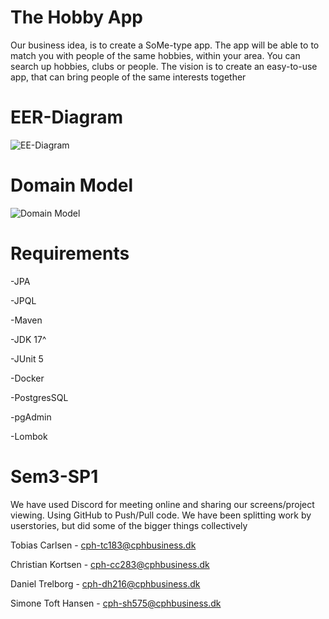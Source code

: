 # The Hobby App
Our business idea, is to create a SoMe-type app. The app will be able to to match you with people of the same hobbies, within your area. 
You can search up hobbies, clubs or people. The vision is to create an easy-to-use app, that can bring people of the same interests together

# EER-Diagram

![EE-Diagram](https://github.com/Toebzy/Sem3-SP1/assets/113095884/f8e4fdc0-604a-4d86-b932-b6a5c252003a)

# Domain Model

![Domain Model](https://github.com/Toebzy/Sem3-SP1/assets/113095884/43decda7-dac1-401a-90c5-9f13f593d534)


# Requirements 
-JPA

-JPQL

-Maven

-JDK 17^

-JUnit 5

-Docker

-PostgresSQL

-pgAdmin

-Lombok

# Sem3-SP1
We have used Discord for meeting online and sharing our screens/project viewing. 
Using GitHub to Push/Pull code. 
We have been splitting work by userstories, but did some of the bigger things collectively 

Tobias Carlsen - cph-tc183@cphbusiness.dk

Christian Kortsen - cph-cc283@cphbusiness.dk

Daniel Trelborg - cph-dh216@cphbusiness.dk

Simone Toft Hansen - cph-sh575@cphbusiness.dk
